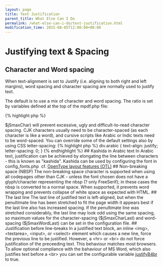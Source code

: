 ```yaml
---
layout: page
title: Text Justification
parent_title: What Else Can I Do
permalink: /what-else-can-i-do/text-justification.html
modification_time: 2015-08-05T12:00:08+00:00
---
```


# Justifying text &amp; Spacing

## Character and Word spacing

When text-alignment is set to Justify (i.e. aligning to both right and left margins), word spacing and character spacing are normally used to justify text.

The default is to use a mix of character and word spacing. The ratio is set by variables defined at the top of the mpdf.php file:

{% highlight php %}
<?php

var $jSWord = 0.4;  // Percentage(/100) of spacing to allocate to Word vs. Character

var $jSmaxChar = 2; // Maximum spacing to allocate to character spacing. (0 = no maximum)
{% endhighlight %}

The maximum (<span class="parameter">$jSmaxChar</span>) will prevent excessive, ugly and difficult-to-read character spacing.

CJK characters usually need to be character-spaced (as each character is like a word), and cursive scripts like Arabic or Indic texts need to be word-spaced. You can override some of the default settings also by using CSS letter-spacing:

{% highlight php %}
div.arabic {

   text-align: justify;

   letter-spacing: 0; 

}
{% endhighlight %}

## Kashida in Arabic text

In Arabic text, justification can be achieved by elongating the line between characters - this is known as "kashida". Kashida can be used by configuring the font in <span class="filename">config_fonts.php</span>&nbsp; cf. <a href="{{ "/fonts-languages/opentype-layout-otl.html" | prepend: site.baseurl }}">OpenType layout features (OTL)</a>

## Non-breaking space (NBSP)

The non-breaking space character is supported when using all codepages other than CJK - unless the font chosen does not have a glyph/character representing the nbsp (? only FreeSerif); in these cases the nbsp is converted to a normal space. When supported, it prevents word wrapping and prevents collapse of white space as expected with HTML.

## The last line

The last line of justified text is left-aligned, but when the penultimate line has been stretched to fit the page width it appears best if the last line also has increased spacing.

If the penultimate line was stretched considerably, the last line may look odd using the same spacing, so maximum values for the character-spacing (<span class="parameter">$jSmaxCharLast</span>) and word-spacing (<span class="parameter">$jSmaxWordLast</span>) can be set in the configuration file.

## Justification before line-breaks

In a justified text block, an inline &lt;img&gt;, &lt;textarea&gt;, &lt;input&gt;, or &lt;select&gt; element which causes a new line, force the previous line to be justified. However, a &lt;hr&gt; or &lt;br&gt; do not force justification of the preceeding text.

This behaviour matches most browsers. To allow optional compliance with the bahaviour of MS Word, which also justifies text before a &lt;br&gt; you can set the configurable variable <a href="{{ "/reference/mpdf-variables/justifyb4br.html" | prepend: site.baseurl }}">justifyB4br</a> to true.

